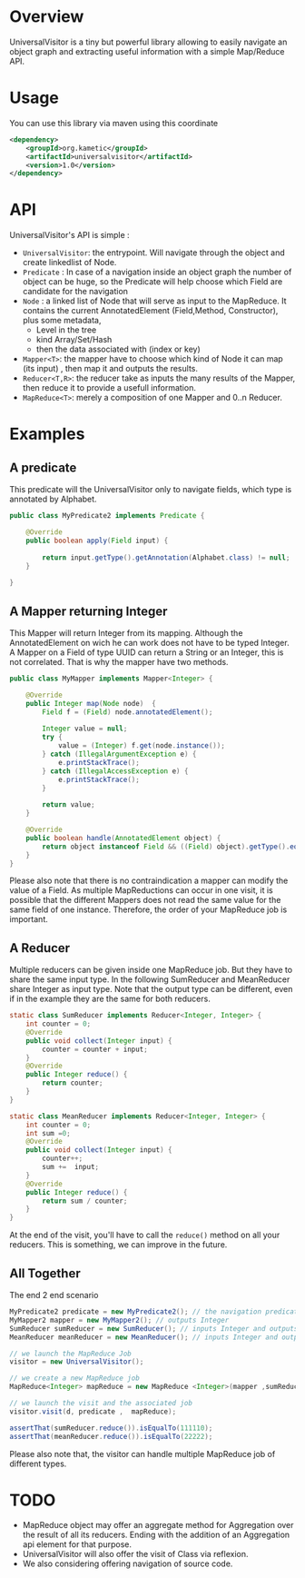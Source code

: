 # Overview
UniversalVisitor is a tiny but powerful library allowing to easily navigate an object graph and extracting useful information with a simple Map/Reduce API.

# Usage

You can use this library via maven using this coordinate

```xml
<dependency>
    <groupId>org.kametic</groupId>
    <artifactId>universalvisitor</artifactId>
    <version>1.0</version>
</dependency>
```

# API

UniversalVisitor's API is simple :
   - `UniversalVisitor`: the entrypoint. Will navigate through the object and create linkedlist of Node.
   - `Predicate` : In case of a navigation inside an object graph the number of object can be huge, so the Predicate will help choose which Field are candidate for the navigation
   - `Node` : a linked list of Node that will serve as input to the MapReduce. It contains the current AnnotatedElement (Field,Method, Constructor), plus some metadata,
     - Level in the tree
     -  kind Array/Set/Hash
     - then the data associated with (index or key) 
   - `Mapper<T>`: the mapper have to choose which kind of Node it can map (its input) , then map it and outputs the results.
   - `Reducer<T,R>`: the reducer take as inputs the many results of the Mapper, then reduce it to provide a usefull information.
   - `MapReduce<T>`: merely a composition of one Mapper and 0..n Reducer.

# Examples
## A predicate

This predicate will the UniversalVisitor only to navigate fields, which type is annotated by Alphabet.

```java
public class MyPredicate2 implements Predicate {

    @Override
    public boolean apply(Field input) {
    	
    	return input.getType().getAnnotation(Alphabet.class) != null;
    }
    
}
```

## A Mapper returning Integer

This Mapper will return Integer from its mapping. Although the AnnotatedElement on wich he can work does not have to be typed Integer. A Mapper on a Field of type UUID can return a String or an Integer, this is not correlated. That is why the mapper have two methods.

```java
public class MyMapper implements Mapper<Integer> {

    @Override
    public Integer map(Node node)  {
    	Field f = (Field) node.annotatedElement();
    	
    	Integer value = null;
    	try {
    		value = (Integer) f.get(node.instance());
    	} catch (IllegalArgumentException e) {
    		e.printStackTrace();
    	} catch (IllegalAccessException e) {
    		e.printStackTrace();
    	}
    	
    	return value;
    }

    @Override
    public boolean handle(AnnotatedElement object) {
    	return object instanceof Field && ((Field) object).getType().equals(Integer.class);
    }
}
```

Please also note that there is no contraindication a mapper can modify the value of a Field. As multiple MapReductions can occur in one visit, it is possible that the different Mappers does not read the same value for the same field of one instance. Therefore, the order of your MapReduce job is important. 

## A Reducer

Multiple reducers can be given inside one MapReduce job. But they have to share the same input type. In the following SumReducer and MeanReducer share Integer as input type. Note that the output type can be different, even if in the example they are the same for both reducers.

```java
static class SumReducer implements Reducer<Integer, Integer> {
    int counter = 0;
    @Override
    public void collect(Integer input) {
    	counter = counter + input;
    }
    @Override
    public Integer reduce() {
    	return counter;
    }
}

static class MeanReducer implements Reducer<Integer, Integer> {
    int counter = 0;
    int sum =0;
    @Override
    public void collect(Integer input) {
    	counter++;
    	sum +=  input;
    }
    @Override
    public Integer reduce() {
    	return sum / counter;
    }
}
```

At the end of the visit, you'll have to call the `reduce()` method on  all your reducers. This is something, we can improve in the future.

## All Together

The end 2 end scenario

```java
MyPredicate2 predicate = new MyPredicate2(); // the navigation predicate
MyMapper2 mapper = new MyMapper2(); // outputs Integer
SumReducer sumReducer = new SumReducer(); // inputs Integer and outputs Integer
MeanReducer meanReducer = new MeanReducer(); // inputs Integer and outputs Integer

// we launch the MapReduce Job
visitor = new UniversalVisitor();

// we create a new MapReduce job
MapReduce<Integer> mapReduce = new MapReduce <Integer>(mapper ,sumReducer, meanReducer);

// we launch the visit and the associated job
visitor.visit(d, predicate ,  mapReduce);

assertThat(sumReducer.reduce()).isEqualTo(111110);
assertThat(meanReducer.reduce()).isEqualTo(22222);
```

Please also note that, the visitor can handle multiple MapReduce job of different types.

# TODO

   - MapReduce object may offer an aggregate method for Aggregation over the result of all its reducers. Ending with the addition of an Aggregation api element for that purpose.
   - UniversalVisitor will also offer the visit of Class via reflexion.
   - We also considering offering navigation of source code.

